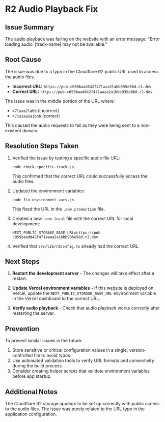 # R2 Audio Playback Fix

## Issue Summary

The audio playback was failing on the website with an error message: "Error loading audio: [track-name] may not be available."

## Root Cause

The issue was due to a typo in the Cloudflare R2 public URL used to access the audio files. 

- **Incorrect URL:** `https://pub-c059baad842f47laaa2labb935e98d.r2.dev`
- **Correct URL:** `https://pub-c059baad842f471aaaa2a1bbb935e98d.r2.dev`

The issue was in the middle portion of the URL where:
- `47laaa2labb` (incorrect) 
- `471aaaa2a1bbb` (correct)

This caused the audio requests to fail as they were being sent to a non-existent domain.

## Resolution Steps Taken

1. Verified the issue by testing a specific audio file URL:
   ```
   node check-specific-track.js
   ```
   This confirmed that the correct URL could successfully access the audio files.

2. Updated the environment variables:
   ```
   node fix-environment-vars.js
   ```
   This fixed the URL in the `.env.production` file.

3. Created a new `.env.local` file with the correct URL for local development:
   ```
   NEXT_PUBLIC_STORAGE_BASE_URL=https://pub-c059baad842f471aaaa2a1bbb935e98d.r2.dev
   ```

4. Verified that `src/lib/r2Config.ts` already had the correct URL.

## Next Steps

1. **Restart the development server** - The changes will take effect after a restart.

2. **Update Vercel environment variables** - If this website is deployed on Vercel, update the `NEXT_PUBLIC_STORAGE_BASE_URL` environment variable in the Vercel dashboard to the correct URL.

3. **Verify audio playback** - Check that audio playback works correctly after restarting the server.

## Prevention

To prevent similar issues in the future:

1. Store sensitive or critical configuration values in a single, version-controlled file to avoid typos.
2. Use automated validation tools to verify URL formats and connectivity during the build process.
3. Consider creating helper scripts that validate environment variables before app startup.

## Additional Notes

The Cloudflare R2 storage appears to be set up correctly with public access to the audio files. The issue was purely related to the URL typo in the application configuration. 